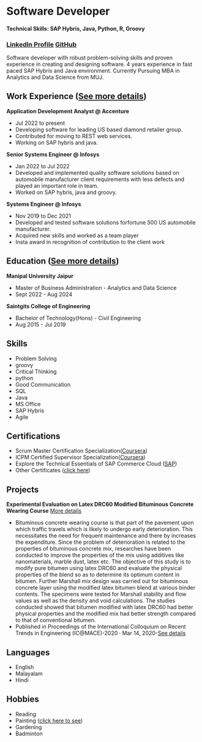 # Software Developer

#### Technical Skills: SAP Hybris, Java, Python, R, Groovy

### [Linkedln Profile](https://www.linkedin.com/in/treesa-sabu-66a029128/)             [GitHub](https://github.com/treesasabu98)

Software developer with robust problem-solving skills and proven experience in creating and designing software. 4 years experience in fast paced SAP Hybris and Java environment. Currently Pursuing MBA in Analytics and Data Science from MUJ.

## Work Experience ([See more details](/profile/experience.md))
**Application Development Analyst @ Accenture**
- Jul 2022 to present
- Developing software for leading US based diamond retailer group.
- Contributed for moving to REST web services.
- Working on SAP hybris and java.

**Senior Systems Engineer @ Infosys**
- Jan 2022 to Jul 2022
- Developed and implemented quality software solutions based on automobile manufacturer client requirements with less defects and played an important role in team.
- Worked on SAP hybris, java and groovy.

**Systems Engineer @ Infosys**
- Nov 2019 to Dec 2021
- Developed and tested software solutions forfortune 500 US automobile manufacturer.
- Acquired new skills and worked as a team player
- Insta award in recognition of contribution to the client work

## Education ([See more details](/profile/education.md))
**Manipal University Jaipur**
- Master of Business Administration - Analytics and Data Science
- Sept 2022 - Aug 2024
  
**Saintgits College of Engineering**
- Bachelor of Technology(Hons) - Civil Engineering
- Aug 2015 - Jul 2019

## Skills
- Problem Solving
- groovy
- Critical Thinking
- python
- Good Communication
- SQL
- Java
- MS Office
- SAP Hybris
- Agile

## Certifications
- Scrum Master Certification Specialization([Coursera](https://www.coursera.org/account/accomplishments/specialization/certificate/J727HTMTK3JK))
- ICPM Certified Supervisor Specialization([Coursera](
https://www.coursera.org/account/accomplishments/specialization/certificate/6CXJV9GPL2RN))
- Explore the Technical Essentials of SAP Commerce Cloud ([SAP](https://www.credly.com/badges/f0ebdd8d-6c65-4632-be71-bee930ab2afd/public_url))
- Other Certificates ([click here](https://www.linkedin.com/in/treesa-sabu-66a029128/details/certifications/))

## Projects
**Experimental Evaluation on Latex DRC60 Modified Bituminous Concrete Wearing Course** [More details](/btech/bituminous-concrete.md)
- Bituminous concrete wearing course is that part of the pavement upon which traffic travels which is likely to undergo early deterioration. This necessitates the need for frequent maintenance and there by increases the expenditure. Since the problem of deterioration is related to the properties of bituminous concrete mix, researches have been conducted to improve the properties of the mix using additives like nanomaterials, marble dust, latex etc. The objective of this study is to modify pure bitumen using latex DRC60 and evaluate the physical properties of the blend so as to determine its optimum content in bitumen. Further Marshall mix design was carried out for bituminous concrete layer using the modified latex bitumen blend at various binder contents. The specimens were tested for Marshall stability and flow values as well as the density and void calculations. The studies conducted showed that bitumen modified with latex DRC60 had better physical properties and the modified mix had better strength compared to that of conventional bitumen.
- Published in Proceedings of the International Colloquium on Recent Trends in Engineering (IC@MACE)-2020 · Mar 14, 2020-[See details](btech/assets/46_PROCEEDINGS.pdf)

## Languages
- English
- Malayalam
- Hindi

## Hobbies
- Reading
- Painting ([click here to see](/paintings/paintings.md))
- Gardening
- Badminton
